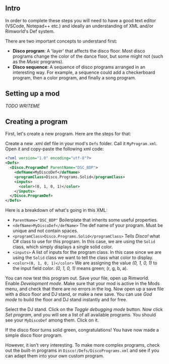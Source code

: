## Intro
In order to complete these steps you will need to have a good text editor (VSCode, Notepad++ etc.) and ideally an understanding of XML and/or Rimworld's Def system.

There are two important concepts to understand first:

* **Disco program**: A 'layer' that affects the disco floor. Most disco programs change the color of the dance floor, but some might not (such as the *Music* programs).
* **Disco sequence**: A sequence of disco programs arranged in an interesting way. For example, a sequence could add a checkerboard program, then a color program, and finally a song program.

## Setting up a mod
*TODO WRITEME*

## Creating a program
First, let's create a new program. Here are the steps for that:

Create a new .xml def file in your mod's `Defs` folder. Call it `MyProgram.xml`.
Open it and copy-paste the following xml code:
``` XML
<?xml version="1.0" encoding="utf-8"?>
<Defs>
  <Disco.ProgramDef ParentName="DSC_BDP">
    <defName>MyDiscoDef</defName>
    <programClass>Disco.Programs.Solid</programClass>
    <inputs>
      <color>(0, 1, 0, 1)</color>
    </inputs>
  </Disco.ProgramDef>
</Defs>
```
Here is a breakdown of what's going in this XML:
* `ParentName="DSC_BDP"` Boilerplate that inherits some useful properties.
* `<defName>MyDiscoDef</defName>` The def name of your program. Must be unique and not contain spaces.
* `<programClass>Disco.Programs.Solid</programClass>` Tells *Disco!* what C# class to use for this program. In this case, we are using the `Solid` class, which simply displays a single solid color.
* `<inputs>` A list of inputs for the program class. In this case since we are using the `Solid` class we want to tell the class what color to display.
* `<color>(0, 1, 0, 1)</color>` We are assigning the value *(0, 1, 0, 1)* to the input field *color*. *(0, 1, 0, 1)* means green; (r, g, b, a).

You can now test this program out. Save your file, open up Rimworld. Enable *Development mode*. Make sure that your mod is active in the Mods menu, and check that there are no errors in the log.
Now open up a save file with a disco floor and DJ stand, or make a new save. You can use *God mode* to build the floor and DJ stand instantly and for free.

Select the DJ stand. Click on the *Toggle debugging mode* button. Now click *Set program*, and you will see a list of all available programs. You should see your `MyDiscoDef` among them. Click on it.

If the disco floor turns solid green, congratulations! You have now made a simple disco floor program.

However, it isn't very interesting. To make more complex programs, check out the built-in programs in `Disco!/Defs/DiscoPrograms.xml` and see if you can adapt them into your own custom program.
